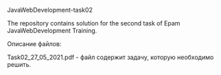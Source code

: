 JavaWebDevelopment-task02

The repository contains solution for the second task of Epam JavaWebDevelopment Training.

Описание файлов:

Task02_27_05_2021.pdf - файл содержит задачу, которую необходимо решить.